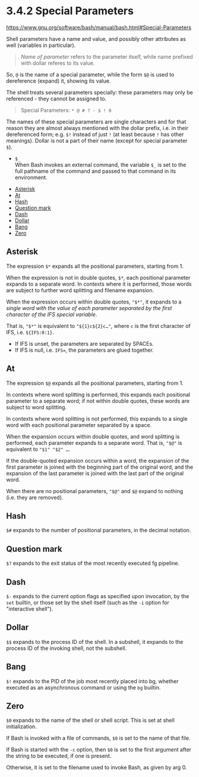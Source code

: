# 3.4.2 Special Parameters

https://www.gnu.org/software/bash/manual/bash.html#Special-Parameters

Shell parameters have a name and value, and possibly other attributes as well (variables in particular).

>*Name of parameter* refers to the parameter itself, while name prefixed with dollar referes to its value.

So, `@` is the name of a special parameter, while the form `$@` is used to dereference (expand) it, showing its value.

The shell treats several parameters specially: these parameters may only be referenced - they cannot be assigned to.

>Special Parameters: `* @ # ? - $ ! 0`

The names of these special parameters are single characters and for that reason they are almost always mentioned with the dollar prefix, i.e. in their dereferenced form; e.g. `$!` instead of just `!` (at least because `!` has other meanings). Dollar is not a part of their name (except for special parameter `$`).

* `$_`  
When Bash invokes an external command, the variable `$_` is set to the full pathname of the command and passed to that command in its environment.

<!-- TOC -->

- [Asterisk](#asterisk)
- [At](#at)
- [Hash](#hash)
- [Question mark](#question-mark)
- [Dash](#dash)
- [Dollar](#dollar)
- [Bang](#bang)
- [Zero](#zero)

<!-- /TOC -->


## Asterisk

The expression `$*` expands all the positional parameters, starting from 1.

When the expression is not in double quotes, `$*`, each positional parameter expands to a separate word. In contexts where it is performed, those words are subject to further word splitting and filename expansion. 

When the expression occurs within double quotes, `"$*"`, it expands to a *single word with the value of each parameter separated by the first character of the IFS special variable*.

That is, `"$*"` is equivalent to `"${1}c${2}c…"`, where `c` is the first character of IFS, i.e. `${IFS:0:1}`. 
- If IFS is unset, the parameters are separated by SPACEs.
- If IFS is null, i.e. `IFS=`, the parameters are glued together.

## At

The expression `$@` expands all the positional parameters, starting from 1.

In contexts where word splitting is performed, this expands each positional parameter to a separate word; if not within double quotes, these words are subject to word splitting.

In contexts where word splitting is not performed, this expands to a single word with each positional parameter separated by a space. 

When the expansion occurs within double quotes, and word splitting is performed, each parameter expands to a separate word. That is, `"$@"` is equivalent to `"$1" "$2" …`. 

If the double-quoted expansion occurs within a word, the expansion of the first parameter is joined with the beginning part of the original word, and the expansion of the last parameter is joined with the last part of the original word. 

When there are no positional parameters, `"$@"` and `$@` expand to nothing (i.e. they are removed).

## Hash

`$#` expands to the number of positional parameters, in the decimal notation.

## Question mark

`$?` expands to the exit status of the most recently executed fg pipeline.

## Dash

`$-` expands to the current option flags as specified upon invocation, by the `set` builtin, or those set by the shell itself (such as the `-i` option for "interactive shell").

## Dollar

`$$` expands to the process ID of the shell. In a subshell, it expands to the process ID of the invoking shell, not the subshell.

## Bang

`$!` expands to the PID of the job most recently placed into bg, whether executed as an asynchronous command or using the `bg` builtin.

## Zero

`$0` expands to the name of the shell or shell script. This is set at shell initialization. 

If Bash is invoked with a file of commands, `$0` is set to the name of that file. 

If Bash is started with the `-c` option, then `$0` is set to the first argument after the string to be executed, if one is present. 

Otherwise, it is set to the filename used to invoke Bash, as given by arg 0.

